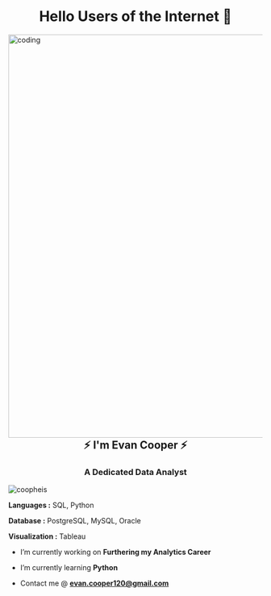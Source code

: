 <h1 align="center">Hello Users of the Internet 👋 </h1>
<img align="left" alt="coding" width="800" src="https://www.canva.com/design/DAF6FSV7HjQ/8E6rBOethD3cDBavm7L4Nw/edit?referrer=banners-landing-page">

<h2 align="center">⚡️ I'm Evan Cooper ⚡️</h2>
<h3 align="center">A Dedicated Data Analyst</h3>


<p align="left"> <img src="https://komarev.com/ghpvc/?username=coopheis&label=Profile%20views&color=0e75b6&style=flat" alt="coopheis" /> </p>

**Languages :** SQL, Python

**Database :** PostgreSQL, MySQL, Oracle

**Visualization :** Tableau

-  I’m currently working on **Furthering my Analytics Career**

-  I’m currently learning **Python**

-  Contact me @ **evan.cooper120@gmail.com**





